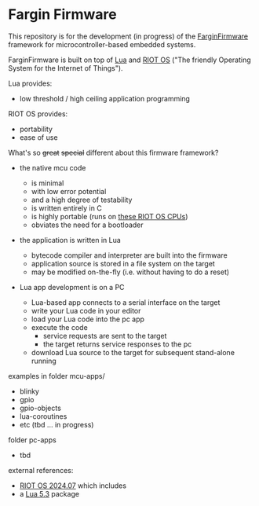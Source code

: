 # Fargin Firmware

This repository is for the development (in progress) of the
[FarginFirmware](http://www.farginFirmware.com) framework
for microcontroller-based embedded systems.

FarginFirmware is built on top of [Lua](http://www.lua.org/about.html) and
[RIOT OS](http://www.riot-os.org) ("The friendly Operating System for the
Internet of Things").

Lua provides:
 - low threshold / high ceiling application programming

RIOT OS provides:
 - portability
 - ease of use

What's so ~~great~~ ~~special~~ different about this firmware framework?

- the native mcu code
  - is minimal
  - with low error potential
  - and a high degree of testability
  - is written entirely in C
  - is highly portable (runs on [these RIOT OS CPUs](https://www.riot-os.org/cpus.html))
  - obviates the need for a bootloader

- the application is written in Lua
  - bytecode compiler and interpreter are built into the firmware
  - application source is stored in a file system on the target
  - may be modified on-the-fly (i.e. without having to do a reset)

- Lua app development is on a PC
  - Lua-based app connects to a serial interface on the target
  - write your Lua code in your editor
  - load your Lua code into the pc app
  - execute the code
    - service requests are sent to the target
    - the target returns service responses to the pc
  - download Lua source to the target for subsequent stand-alone running


examples in folder mcu-apps/
- blinky
- gpio
- gpio-objects
- lua-coroutines
- etc (tbd ... in progress)

folder pc-apps
 - tbd

external references:
- [RIOT OS 2024.07](https://github.com/RIOT-OS/RIOT/tree/2024.07-branch) which includes
- a [Lua 5.3](https://www.lua.org/versions.html#5.3) package

